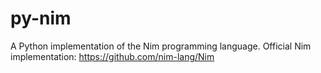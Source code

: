 # py-nim
A Python implementation of the Nim programming language. Official Nim implementation: https://github.com/nim-lang/Nim
